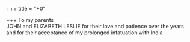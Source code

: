 +++
title = "+0"

+++
To my parents  
JOHN and ELIZABETH LESLIE for their love and patience over the years  
and for their acceptance of my prolonged infatuation with India 
